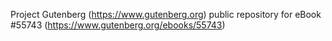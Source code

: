 Project Gutenberg (https://www.gutenberg.org) public repository for
eBook #55743 (https://www.gutenberg.org/ebooks/55743)
